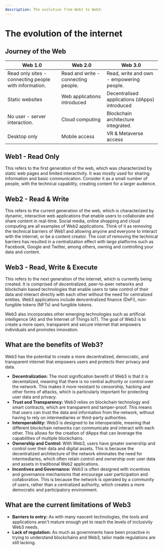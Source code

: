 ```yaml
---
description: The evolution from Web1 to Web3.
---
```


# The evolution of the internet

## Journey of the Web

| Web 1.0                                               | Web 2.0                             | Web 3.0                                       |
| ----------------------------------------------------- | ----------------------------------- | --------------------------------------------- |
| Read only sites - connecting people with information. | Read and write - connecting people. | Read, write and own - empowering people.      |
| Static websites                                       | Web applications introduced         | Decentralised applications (dApps) introduced |
| No user - server interaction.                         | Cloud computing                     | Blockchain architecture integrated.           |
| Desktop only                                          | Mobile access                       | VR & Metaverse access                         |

## Web1 - Read Only

This refers to the first generation of the web, which was characterized by static web pages and limited interactivity. It was mostly used for sharing information and basic communication. Consider it as a small number of people, with the technical capability, creating content for a larger audience.

## Web2 - Read & Write

This refers to the current generation of the web, which is characterized by dynamic, interactive web applications that enable users to collaborate and share content in real-time. Social media, online shopping and cloud computing are all examples of Web2 applications. Think of it as removing the technical barriers of Web1 and allowing anyone and everyone to interact with the internet, or be a content creator. The cost of removing the technical barriers has resulted in a centralization effect with large platforms such as Facebook, Google and Twitter, among others, owning and controlling your data and content.

## Web3 - Read, Write & Execute

This refers to the next generation of the internet, which is currently being created. It is comprised of decentralized, peer-to-peer networks and blockchain based technologies that enable users to take control of their data and interact directly with each other without the need for centralized entities. Web3 applications include dencentralized finance (DeFi), non-fungible tokens (NFTs) and fungible tokens.

Web3 also incorporates other emerging technologies such as artificial intelligence (AI) and the Internet of Things IoT). The goal of Web3 is to create a more open, transparent and secure internet that empowers individuals and promotes innovation.

## What are the benefits of Web3?

Web3 has the potential to create a more decentralized, democratic, and transparent internet that empowers users and protects their privacy and data.

* **Decentralization:** The most signification benefit of Web3 is that it is decentalized, meaning that there is no central authority or control over the network. This makes it more resistant to censorship, hacking and other forms of attacks, which is particularly important for protecting user data and privacy.
* **Trust and Transparency:** Web3 relies on blockchain technology and smart contracts, which are transparent and tamper-proof. This means that users can trust the data and information from the network, without having to rely on intermediaries or third-party authorities.
* **Interoperability:** Web3 is designed to be interoperable, meaning that different blockchain networks can communicate and interact with each other. This allows for the creation of dApps that can leverage the capabilities of multiple blockchains.
* **Ownership and Control:** With Web3, users have greater ownership and control over their data and digital assets. This is because the decentralized architecture of the network eliminates the need for intermediaries, which often retain control and ownership over user data and assets in traditional Web2 applications.
* **Incentives and Governance:** Web3 is often designed with incentives and governance mechanisms that encourage user participation and collaboration. This is because the network is operated by a community of users, rather than a centralized authority, which creates a more democratic and participatory environment.

## What are the current limitations of Web3

* **Barriers to entry:** As with many nascent technologies, the tools and applications aren't mature enough yet to reach the levels of inclusivity Web3 needs.
* **Lack of regulation:** As much as governments have been proactive in trying to understand blockchains and Web3, tailor made regulations are still lacking.
